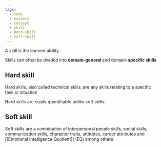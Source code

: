 ```yaml
---
tags:
  - todo
  - mastery
  - concept
  - skill
  - hard-skill
  - soft-skill
---
```

A skill is the learned ability.

Skills can often be divided into **domain-general** and domain-**specific skills**

## Hard skill

Hard skills, also called technical skills, are any skills relating to a specific task or situation

Hard skills are easily quantifiable unlike soft skills. 

## Soft skill

Soft skills are a combination of interpersonal people skills, social skills, communication skills, character traits, attitudes, career attributes and [[Emotional Intelligence Quotient]] (EQ) among others.

